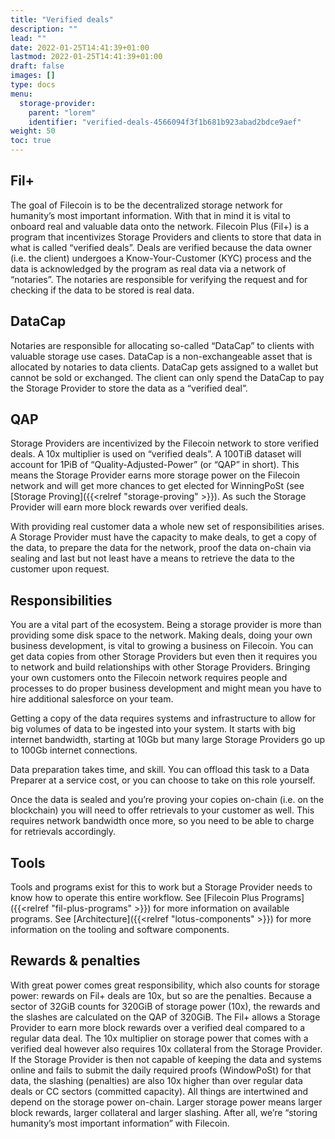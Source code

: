 ```yaml
---
title: "Verified deals"
description: ""
lead: ""
date: 2022-01-25T14:41:39+01:00
lastmod: 2022-01-25T14:41:39+01:00
draft: false
images: []
type: docs
menu:
  storage-provider:
    parent: "lorem"
    identifier: "verified-deals-4566094f3f1b681b923abad2bdce9aef"
weight: 50
toc: true
---
```


## Fil+
The goal of Filecoin is to be the decentralized storage network for humanity’s most important information. With that in mind it is vital to onboard real and valuable data onto the network. Filecoin Plus (Fil+) is a program that incentivizes Storage Providers and clients to store that data in what is called “verified deals”. Deals are verified because the data owner (i.e. the client) undergoes a Know-Your-Customer (KYC) process and the data is acknowledged by the program as real data via a network of “notaries”. The notaries are responsible for verifying the request and for checking if the data to be stored is real data.

## DataCap
Notaries are responsible for allocating so-called “DataCap” to clients with valuable storage use cases. DataCap is a non-exchangeable asset that is allocated by notaries to data clients. DataCap gets assigned to a wallet but cannot be sold or exchanged. The client can only spend the DataCap to pay the Storage Provider to store the data as a “verified deal”.

## QAP
Storage Providers are incentivized by the Filecoin network to store verified deals. A 10x multiplier is used on “verified deals”. A 100TiB dataset will account for 1PiB of “Quality-Adjusted-Power” (or “QAP” in short). This means the Storage Provider earns more storage power on the Filecoin network and will get more chances to get elected for WinningPoSt (see [Storage Proving]({{<relref "storage-proving" >}}). As such the Storage Provider will earn more block rewards over verified deals.

With providing real customer data a whole new set of responsibilities arises. A Storage Provider must have the capacity to make deals, to get a copy of the data, to prepare the data for the network, proof the data on-chain via sealing and last but not least have a means to retrieve the data to the customer upon request.

## Responsibilities
You are a vital part of the ecosystem. Being a storage provider is more than providing some disk space to the network. Making deals, doing your own business development, is vital to growing a business on Filecoin. You can get data copies from other Storage Providers but even then it requires you to network and build relationships with other Storage Providers. Bringing your own customers onto the Filecoin network requires people and processes to do proper business development and might mean you have to hire additional salesforce on your team.

Getting a copy of the data requires systems and infrastructure to allow for big volumes of data to be ingested into your system. It starts with big internet bandwidth, starting at 10Gb but many large Storage Providers go up to 100Gb internet connections.

Data preparation takes time, and skill. You can offload this task to a Data Preparer at a service cost, or you can choose to take on this role yourself.

Once the data is sealed and you’re proving your copies on-chain (i.e. on the blockchain) you will need to offer retrievals to your customer as well. This requires network bandwidth once more, so you need to be able to charge for retrievals accordingly.

## Tools
Tools and programs exist for this to work but a Storage Provider needs to know how to operate this entire workflow. See [Filecoin Plus Programs]({{<relref "fil-plus-programs" >}}) for more information on available programs. See [Architecture]({{<relref "lotus-components" >}}) for more information on the tooling and software components.

## Rewards & penalties
With great power comes great responsibility, which also counts for storage power: rewards on Fil+ deals are 10x, but so are the penalties. Because a sector of 32GiB counts for 320GiB of storage power (10x), the rewards and the slashes are calculated on the QAP of 320GiB. The Fil+ allows a Storage Provider to earn more block rewards over a verified deal compared to a regular data deal. The 10x multiplier on storage power that comes with a verified deal however also requires 10x collateral from the Storage Provider. If the Storage Provider is then not capable of keeping the data and systems online and fails to submit the daily required proofs (WindowPoSt) for that data, the slashing (penalties) are also 10x higher than over regular data deals or CC sectors (committed capacity). All things are intertwined and depend on the storage power on-chain. Larger storage power means larger block rewards, larger collateral and larger slashing. After all, we’re “storing humanity’s most important information” with Filecoin.
